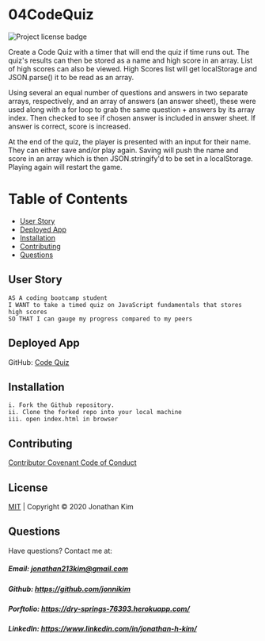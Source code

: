 # 04CodeQuiz
![Project license badge](https://img.shields.io/badge/license-MIT-brightgreen)


Create a Code Quiz with a timer that will end the quiz if time runs out. The quiz's results can then be stored as a name and high score in an array. List of high scores can also be viewed. High Scores list will get localStorage and JSON.parse() it to be read as an array.

Using several an equal number of questions and answers in two separate arrays, respectively, and an array of answers (an answer sheet), these were used along with a for loop to grab the same question + answers by its array index. Then checked to see if chosen answer is included in answer sheet. If answer is correct, score is increased.

At the end of the quiz, the player is presented with an input for their name. They can either save and/or play again. Saving will push the name and score in an array which is then JSON.stringify'd to be set in a localStorage. Playing again will restart the game.




# Table of Contents
  * [User Story](#User-Story)
  * [Deployed App](#Deployed-App)
  * [Installation](#Installation)
  * [Contributing](#Contributing)
  * [Questions](#Questions)

## User Story
```
AS A coding bootcamp student
I WANT to take a timed quiz on JavaScript fundamentals that stores high scores
SO THAT I can gauge my progress compared to my peers
```
## Deployed App
GitHub: [Code Quiz](https://jonnikim.github.io/04CodeQuiz/)

## Installation
```
i. Fork the Github repository.
ii. Clone the forked repo into your local machine
iii. open index.html in browser
```



## Contributing
[Contributor Covenant Code of Conduct](https://www.contributor-covenant.org/version/2/0/code_of_conduct/code_of_conduct.md)

## License 
[MIT](https://github.com/jonnikim/04CodeQuiz/blob/master/LICENSE) | Copyright © 2020 Jonathan Kim

## Questions  
Have questions? Contact me at:
##### Email: jonathan213kim@gmail.com
##### Github: https://github.com/jonnikim
##### Porftolio: https://dry-springs-76393.herokuapp.com/
##### LinkedIn: https://www.linkedin.com/in/jonathan-h-kim/
